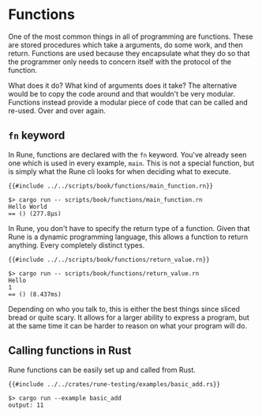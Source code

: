# Functions

One of the most common things in all of programming are functions. These are
stored procedures which take a arguments, do some work, and then return.
Functions are used because they encapsulate what they do so that the programmer
only needs to concern itself with the protocol of the function.

What does it do? What kind of arguments does it take? The alternative would be
to copy the code around and that wouldn't be very modular. Functions instead
provide a modular piece of code that can be called and re-used. Over and over
again.

## `fn` keyword

In Rune, functions are declared with the `fn` keyword. You've already seen one
which is used in every example, `main`. This is not a special function, but is
simply what the Rune cli looks for when deciding what to execute.

```rust,noplaypen
{{#include ../../scripts/book/functions/main_function.rn}}
```

```text
$> cargo run -- scripts/book/functions/main_function.rn
Hello World
== () (277.8µs)
```

In Rune, you don't have to specify the return type of a function. Given that
Rune is a dynamic programming language, this allows a function to return
anything. Every completely distinct types.

```rust,noplaypen
{{#include ../../scripts/book/functions/return_value.rn}}
```

```text
$> cargo run -- scripts/book/functions/return_value.rn
Hello
1
== () (8.437ms)
```

Depending on who you talk to, this is either the best things since sliced bread
or quite scary. It allows for a larger ability to express a program, but at the
same time it can be harder to reason on what your program will do.

## Calling functions in Rust

Rune functions can be easily set up and called from Rust.

```rust,noplayground
{{#include ../../crates/rune-testing/examples/basic_add.rs}}
```

```text
$> cargo run --example basic_add
output: 11
```

